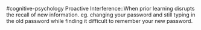 #cognitive-psychology 
Proactive Interference::When prior learning disrupts the recall of new information. eg. changing your password and still typing in the old password while finding it difficult to remember your new password.
<!--SR:!2024-04-09,3,250-->